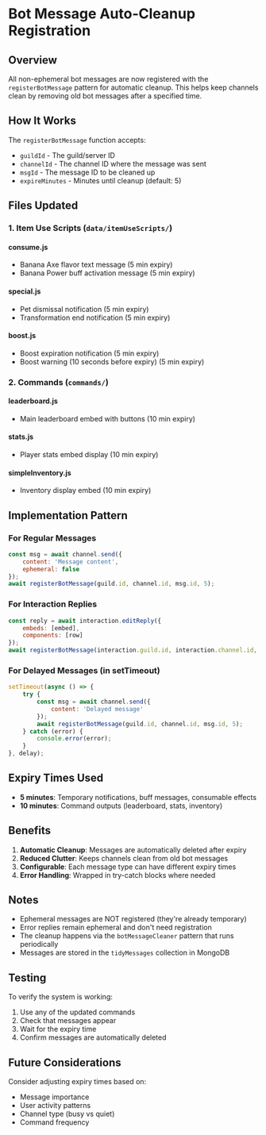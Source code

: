 # Bot Message Auto-Cleanup Registration

## Overview
All non-ephemeral bot messages are now registered with the `registerBotMessage` pattern for automatic cleanup. This helps keep channels clean by removing old bot messages after a specified time.

## How It Works

The `registerBotMessage` function accepts:
- `guildId` - The guild/server ID
- `channelId` - The channel ID where the message was sent
- `msgId` - The message ID to be cleaned up
- `expireMinutes` - Minutes until cleanup (default: 5)

## Files Updated

### 1. **Item Use Scripts** (`data/itemUseScripts/`)

#### consume.js
- Banana Axe flavor text message (5 min expiry)
- Banana Power buff activation message (5 min expiry)

#### special.js
- Pet dismissal notification (5 min expiry)
- Transformation end notification (5 min expiry)

#### boost.js
- Boost expiration notification (5 min expiry)
- Boost warning (10 seconds before expiry) (5 min expiry)

### 2. **Commands** (`commands/`)

#### leaderboard.js
- Main leaderboard embed with buttons (10 min expiry)

#### stats.js
- Player stats embed display (10 min expiry)

#### simpleInventory.js
- Inventory display embed (10 min expiry)

## Implementation Pattern

### For Regular Messages
```javascript
const msg = await channel.send({
    content: 'Message content',
    ephemeral: false
});
await registerBotMessage(guild.id, channel.id, msg.id, 5);
```

### For Interaction Replies
```javascript
const reply = await interaction.editReply({
    embeds: [embed],
    components: [row]
});
await registerBotMessage(interaction.guild.id, interaction.channel.id, reply.id, 10);
```

### For Delayed Messages (in setTimeout)
```javascript
setTimeout(async () => {
    try {
        const msg = await channel.send({
            content: 'Delayed message'
        });
        await registerBotMessage(guild.id, channel.id, msg.id, 5);
    } catch (error) {
        console.error(error);
    }
}, delay);
```

## Expiry Times Used

- **5 minutes**: Temporary notifications, buff messages, consumable effects
- **10 minutes**: Command outputs (leaderboard, stats, inventory)

## Benefits

1. **Automatic Cleanup**: Messages are automatically deleted after expiry
2. **Reduced Clutter**: Keeps channels clean from old bot messages
3. **Configurable**: Each message type can have different expiry times
4. **Error Handling**: Wrapped in try-catch blocks where needed

## Notes

- Ephemeral messages are NOT registered (they're already temporary)
- Error replies remain ephemeral and don't need registration
- The cleanup happens via the `botMessageCleaner` pattern that runs periodically
- Messages are stored in the `tidyMessages` collection in MongoDB

## Testing

To verify the system is working:
1. Use any of the updated commands
2. Check that messages appear
3. Wait for the expiry time
4. Confirm messages are automatically deleted

## Future Considerations

Consider adjusting expiry times based on:
- Message importance
- User activity patterns
- Channel type (busy vs quiet)
- Command frequency
